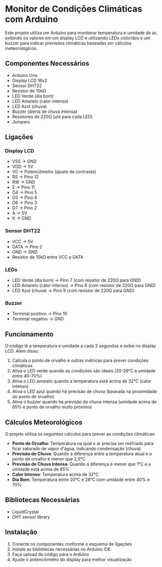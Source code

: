 # Monitor de Condições Climáticas com Arduino

Este projeto utiliza um Arduino para monitorar temperatura e umidade do ar, exibindo os valores em um display LCD e utilizando LEDs coloridos e um buzzer para indicar previsões climáticas baseadas em cálculos meteorológicos.

## Componentes Necessários
- Arduino Uno
- Display LCD 16x2
- Sensor DHT22
- Resistor de 10kΩ
- LED Verde (dia bom)
- LED Amarelo (calor intenso)
- LED Azul (chuva)
- Buzzer (alerta de chuva intensa)
- Resistores de 220Ω (um para cada LED)
- Jumpers

## Ligações

### Display LCD
- VSS -> GND
- VDD -> 5V
- V0 -> Potenciômetro (ajuste de contraste)
- RS -> Pino 12
- RW -> GND
- E -> Pino 11
- D4 -> Pino 5
- D5 -> Pino 4
- D6 -> Pino 3
- D7 -> Pino 2
- A -> 5V
- K -> GND

### Sensor DHT22
- VCC -> 5V
- DATA -> Pino 2
- GND -> GND
- Resistor de 10kΩ entre VCC e DATA

### LEDs
- LED Verde (dia bom) -> Pino 7 (com resistor de 220Ω para GND)
- LED Amarelo (calor intenso) -> Pino 8 (com resistor de 220Ω para GND)
- LED Azul (chuva) -> Pino 9 (com resistor de 220Ω para GND)

### Buzzer
- Terminal positivo -> Pino 10
- Terminal negativo -> GND

## Funcionamento
O código lê a temperatura e umidade a cada 2 segundos e exibe no display LCD. Além disso:

1. Calcula o ponto de orvalho e outras métricas para prever condições climáticas
2. Ativa o LED verde quando as condições são ideais (20-28°C e umidade entre 40-70%)
3. Ativa o LED amarelo quando a temperatura está acima de 32°C (calor intenso)
4. Ativa o LED azul quando há previsão de chuva (baseada na proximidade do ponto de orvalho)
5. Ativa o buzzer quando há previsão de chuva intensa (umidade acima de 85% e ponto de orvalho muito próximo)

## Cálculos Meteorológicos
O projeto utiliza os seguintes cálculos para prever as condições climáticas:

- **Ponto de Orvalho**: Temperatura na qual o ar precisa ser resfriado para ficar saturado de vapor d'água, indicando condensação (chuva)
- **Previsão de Chuva**: Quando a diferença entre a temperatura atual e o ponto de orvalho é menor que 2,5°C
- **Previsão de Chuva Intensa**: Quando a diferença é menor que 1°C e a umidade está acima de 85%
- **Calor Intenso**: Temperatura acima de 32°C
- **Dia Bom**: Temperatura entre 20°C e 28°C com umidade entre 40% e 70%

## Bibliotecas Necessárias
- LiquidCrystal
- DHT sensor library

## Instalação
1. Conecte os componentes conforme o esquema de ligações
2. Instale as bibliotecas necessárias no Arduino IDE
3. Faça upload do código para o Arduino
4. Ajuste o potenciômetro do display para melhor visualização 